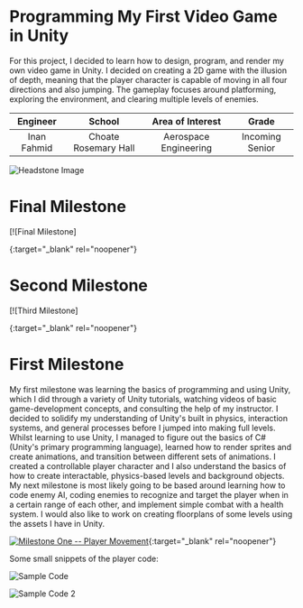 ﻿# Programming My First Video Game in Unity
For this project, I decided to learn how to design, program, and render my own video game in Unity. I decided on creating a 2D game with the illusion of depth, meaning that the player character is capable of moving in all four directions and also jumping. The gameplay focuses around platforming, exploring the environment, and clearing multiple levels of enemies.

| **Engineer** | **School** | **Area of Interest** | **Grade** |
|:--:|:--:|:--:|:--:|
| Inan Fahmid | Choate Rosemary Hall | Aerospace Engineering | Incoming Senior

![Headstone Image](https://itchronicles.com/wp-content/uploads/2021/04/Optimized-Illustration-from-Adobe-Stock-for-ITC-Post-on-AI-in-Game-Development-scaled.jpeg)
  
# Final Milestone
 

[![Final Milestone]

{:target="_blank" rel="noopener"}

# Second Milestone


[![Third Milestone]

{:target="_blank" rel="noopener"}

# First Milestone
  
My first milestone was learning the basics of programming and using Unity, which I did through a variety of Unity tutorials, watching videos of basic game-development concepts, and consulting the help of my instructor. I decided to solidify my understanding of Unity's built in physics, interaction systems, and general processes before I jumped into making full levels. Whilst learning to use Unity, I managed to figure out the basics of C# (Unity's primary programming language), learned how to render sprites and create animations, and transition between different sets of animations. I created a controllable player character and I also understand the basics of how to create interactable, physics-based levels and background objects. My next milestone is most likely going to be based around learning how to code enemy AI, coding enemies to recognize and target the player when in a certain range of each other, and implement simple combat with a health system. I would also like to work on creating floorplans of some levels using the assets I have in Unity.

[![Milestone One -- Player Movement](https://res.cloudinary.com/marcomontalbano/image/upload/v1626454851/video_to_markdown/images/youtube--1tqFmuu444A-c05b58ac6eb4c4700831b2b3070cd403.jpg)](https://www.youtube.com/watch?v=IztG0xdwBZc "Milestone One -- Player Movement"){:target="_blank" rel="noopener"}

Some small snippets of the player code:

![Sample Code](https://user-images.githubusercontent.com/86384747/125982867-d7d20fe4-c9cd-4fca-b2df-b525dabdc7f4.png)

![Sample Code 2](https://user-images.githubusercontent.com/86384747/125982895-1c7e7601-744d-4ea7-bd18-7526aaa037a8.png)

